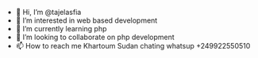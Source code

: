 - 👋 Hi, I’m @tajelasfia
- 👀 I’m interested in web based development
- 🌱 I’m currently learning php
- 💞️ I’m looking to collaborate on php development
- 📫 How to reach me Khartoum Sudan chating whatsup  +249922550510 

<!---
tajelasfia/tajelasfia is a ✨ special ✨ repository because its `README.md` (this file) appears on your GitHub profile.
You can click the Preview link to take a look at your changes.
--->
